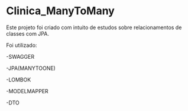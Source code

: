 # Clinica_ManyToMany
Este projeto foi criado com intuito de estudos sobre relacionamentos de classes com JPA.

Foi utilizado:

-SWAGGER

-JPA(MANYTOONE)

-LOMBOK

-MODELMAPPER

-DTO

